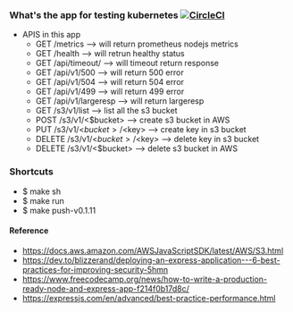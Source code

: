### What's the app for testing kubernetes [![CircleCI](https://circleci.com/gh/wrasdf/kube-app/tree/master.svg?style=svg)](https://circleci.com/gh/wrasdf/kube-app/tree/master)
- APIS in this app
  - GET     /metrics                --> will return prometheus nodejs metrics
  - GET     /health                 --> will retrun healthy status
  - GET     /api/timeout/<timeout>  --> will timeout return response
  - GET     /api/v1/500             --> will return 500 error
  - GET     /api/v1/504             --> will return 504 error
  - GET     /api/v1/499             --> will return 499 error
  - GET     /api/v1/largeresp       --> will return largeresp
  - GET     /s3/v1/list             --> list all the s3 bucket
  - POST    /s3/v1/<$bucket>         --> create s3 bucket in AWS
  - PUT     /s3/v1/<$bucket>/<$key>   --> create key in s3 bucket
  - DELETE  /s3/v1/<$bucket>/<$key>   --> delete key in s3 bucket
  - DELETE  /s3/v1/<$bucket>         --> delete s3 bucket in AWS

### Shortcuts
- $ make sh
- $ make run
- $ make push-v0.1.11

#### Reference
- https://docs.aws.amazon.com/AWSJavaScriptSDK/latest/AWS/S3.html
- https://dev.to/blizzerand/deploying-an-express-application---6-best-practices-for-improving-security-5hmn
- https://www.freecodecamp.org/news/how-to-write-a-production-ready-node-and-express-app-f214f0b17d8c/
- https://expressjs.com/en/advanced/best-practice-performance.html
